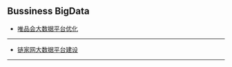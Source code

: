 ## Bussiness BigData

- [唯品会大数据平台优化](https://www.ctolib.com/topics-127606.html)


----------------------

- [链家网大数据平台建设](https://www.ctolib.com/topics-115442.html)

----------------------